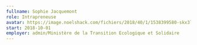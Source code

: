 ```yaml
---
fullname: Sophie Jacquemont
role: Intrapreneuse
avatar: https://image.noelshack.com/fichiers/2018/40/1/1538399580-skx3ldpq.jpg
start: 2018-10-01
employer: admin/Ministère de la Transition Ecologique et Solidaire
---
```

